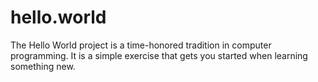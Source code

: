 # hello.world
The Hello World project is a time-honored tradition in computer programming. It is a simple exercise that gets you started when learning something new.
